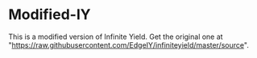 # Modified-IY

This is a modified version of Infinite Yield. Get the original one at "https://raw.githubusercontent.com/EdgeIY/infiniteyield/master/source".
